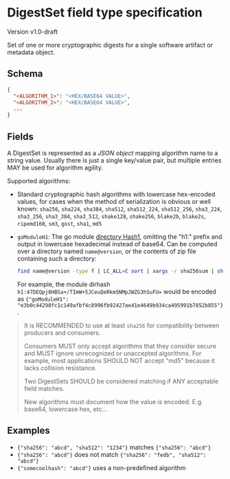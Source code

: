 # DigestSet field type specification

Version v1.0-draft

Set of one or more cryptographic digests for a single software artifact or
metadata object.

## Schema

```json
{
  "<ALGORITHM_1>": "<HEX/BASE64 VALUE>",
  "<ALGORITHM_2>": "<HEX/BASE64 VALUE>",
  ... 
}
```

## Fields

A DigestSet is represented as a _JSON object_ mapping algorithm name to
a string value. Usually there is just a single key/value pair, but
multiple entries MAY be used for algorithm agility.

Supported algorithms:

-   Standard cryptographic hash algorithms with lowercase hex-encoded
    values, for cases when the method of serialization is obvious or
    well known:
    `sha256`, `sha224`, `sha384`, `sha512`, `sha512_224`, `sha512_256`,
    `sha3_224`, `sha3_256`, `sha3_384`, `sha3_512`, `shake128`, `shake256`,
    `blake2b`, `blake2s`, `ripemd160`, `sm3`, `gost`, `sha1`, `md5`

-   `goModuleH1`: The go module [directory Hash1][], omitting the "h1:"
    prefix and output in lowercase hexadecimal instead of base64. Can
    be computed over a directory named `name@version`, or the contents
    of zip file containing such a directory:

    ```bash
    find name@version -type f | LC_ALL=C sort | xargs -r sha256sum | sha256sum | cut -f1 -d' '
    ```

    For example, the module dirhash
    `h1:47DEQpj8HBSa+/TImW+5JCeuQeRkm5NMpJWZG3hSuFU=` would be encoded as
    `{"goModuleH1": "e3b0c44298fc1c149afbf4c8996fb92427ae41e4649b934ca495991b7852b855"}`.

> It is RECOMMENDED to use at least `sha256` for compatibility between
> producers and consumers.
>
> Consumers MUST only accept algorithms that they consider secure and MUST
> ignore unrecognized or unaccepted algorithms. For example, most
> applications SHOULD NOT accept "md5" because it lacks collision resistance.
>
> Two DigestSets SHOULD be considered matching if ANY acceptable field
> matches.
>
> New algorithms must document how the value is encoded. E.g. base64,
> lowercase hex, etc...

## Examples

-   `{"sha256": "abcd", "sha512": "1234"}` matches `{"sha256": "abcd"}`
-   `{"sha256": "abcd"}` does not match `{"sha256": "fedb", "sha512": "abcd"}`
-   `{"somecoolhash": "abcd"}` uses a non-predefined algorithm

[directory Hash1]: https://cs.opensource.google/go/x/mod/+/refs/tags/v0.5.0:sumdb/dirhash/hash.go
